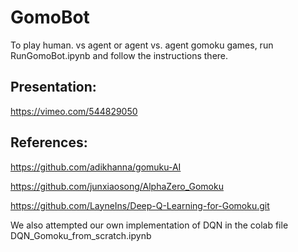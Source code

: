 # GomoBot

To play human. vs agent or agent vs. agent gomoku games, run RunGomoBot.ipynb and follow the instructions there.


## Presentation:
https://vimeo.com/544829050

## References:

https://github.com/adikhanna/gomuku-AI

https://github.com/junxiaosong/AlphaZero_Gomoku

https://github.com/LayneIns/Deep-Q-Learning-for-Gomoku.git

We also attempted our own implementation of DQN in the colab file DQN_Gomoku_from_scratch.ipynb
